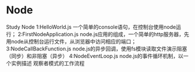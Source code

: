 # Node
Study Node
1:HelloWorld.js
    一个简单的console语句，在控制台使用node运行；
2:FirstNodeApplication.js
    node.js应用的组成，一个简单的http服务器，先用node从控制台运行文件，从浏览器中访问相应的端口；
3:NodeCallBackFunction.js
    node.js的异步回调，使用fs模块读取文件演示阻塞（同步）和非阻塞（异步）
4:NodeEventLoop.js
    node.js的事件循环机制，以一个实例描述 观察者模式的工作流程




